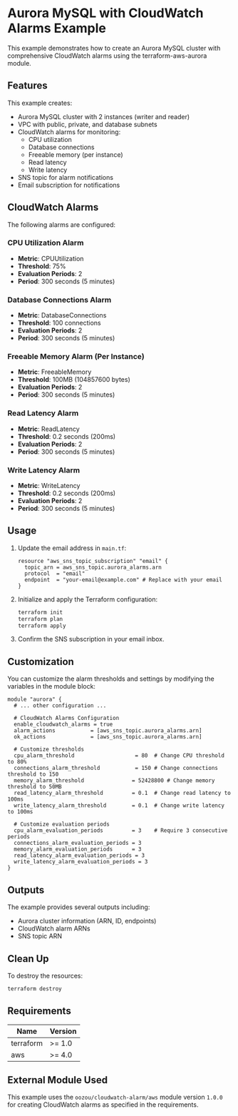 # Aurora MySQL with CloudWatch Alarms Example

This example demonstrates how to create an Aurora MySQL cluster with comprehensive CloudWatch alarms using the terraform-aws-aurora module.

## Features

This example creates:

- Aurora MySQL cluster with 2 instances (writer and reader)
- VPC with public, private, and database subnets
- CloudWatch alarms for monitoring:
  - CPU utilization
  - Database connections
  - Freeable memory (per instance)
  - Read latency
  - Write latency
- SNS topic for alarm notifications
- Email subscription for notifications

## CloudWatch Alarms

The following alarms are configured:

### CPU Utilization Alarm
- **Metric**: CPUUtilization
- **Threshold**: 75%
- **Evaluation Periods**: 2
- **Period**: 300 seconds (5 minutes)

### Database Connections Alarm
- **Metric**: DatabaseConnections
- **Threshold**: 100 connections
- **Evaluation Periods**: 2
- **Period**: 300 seconds (5 minutes)

### Freeable Memory Alarm (Per Instance)
- **Metric**: FreeableMemory
- **Threshold**: 100MB (104857600 bytes)
- **Evaluation Periods**: 2
- **Period**: 300 seconds (5 minutes)

### Read Latency Alarm
- **Metric**: ReadLatency
- **Threshold**: 0.2 seconds (200ms)
- **Evaluation Periods**: 2
- **Period**: 300 seconds (5 minutes)

### Write Latency Alarm
- **Metric**: WriteLatency
- **Threshold**: 0.2 seconds (200ms)
- **Evaluation Periods**: 2
- **Period**: 300 seconds (5 minutes)

## Usage

1. Update the email address in `main.tf`:
   ```hcl
   resource "aws_sns_topic_subscription" "email" {
     topic_arn = aws_sns_topic.aurora_alarms.arn
     protocol  = "email"
     endpoint  = "your-email@example.com" # Replace with your email
   }
   ```

2. Initialize and apply the Terraform configuration:
   ```bash
   terraform init
   terraform plan
   terraform apply
   ```

3. Confirm the SNS subscription in your email inbox.

## Customization

You can customize the alarm thresholds and settings by modifying the variables in the module block:

```hcl
module "aurora" {
  # ... other configuration ...

  # CloudWatch Alarms Configuration
  enable_cloudwatch_alarms = true
  alarm_actions           = [aws_sns_topic.aurora_alarms.arn]
  ok_actions              = [aws_sns_topic.aurora_alarms.arn]

  # Customize thresholds
  cpu_alarm_threshold                   = 80  # Change CPU threshold to 80%
  connections_alarm_threshold           = 150 # Change connections threshold to 150
  memory_alarm_threshold               = 52428800 # Change memory threshold to 50MB
  read_latency_alarm_threshold         = 0.1  # Change read latency to 100ms
  write_latency_alarm_threshold        = 0.1  # Change write latency to 100ms
  
  # Customize evaluation periods
  cpu_alarm_evaluation_periods         = 3    # Require 3 consecutive periods
  connections_alarm_evaluation_periods = 3
  memory_alarm_evaluation_periods      = 3
  read_latency_alarm_evaluation_periods = 3
  write_latency_alarm_evaluation_periods = 3
}
```

## Outputs

The example provides several outputs including:

- Aurora cluster information (ARN, ID, endpoints)
- CloudWatch alarm ARNs
- SNS topic ARN

## Clean Up

To destroy the resources:

```bash
terraform destroy
```

## Requirements

| Name | Version |
|------|---------|
| terraform | >= 1.0 |
| aws | >= 4.0 |

## External Module Used

This example uses the `oozou/cloudwatch-alarm/aws` module version `1.0.0` for creating CloudWatch alarms as specified in the requirements.
